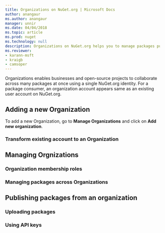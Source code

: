```yaml
---
title: Organizations on NuGet.org | Microsoft Docs
author: anangaur
ms.author: anangaur
manager: unnir
ms.date: 04/04/2018
ms.topic: article
ms.prod: nuget
ms.technology: null
description: Organizations on NuGet.org helps you to manage packages published by group or in a team, company environment.
ms.reviewer:
- karann-msft
- kraigb
- camsoper
---
```


Organizations enables businesses and open-source projects to collaborate across many packages at once using a single NuGet.org identity. For a package consumer, an organization account appears same as an existing user account on NuGet.org. 

## Adding a new Organization

To add a new Organization, go to **Manage Organizations** and click on **Add new organization**. 


### Transform existing account to an Organization

## Managing Orgnizations 

### Organization membership roles

### Managing packages across Organizations

## Publishing packages from an organization

### Uploading packages

### Using API keys

